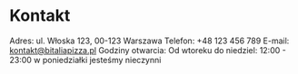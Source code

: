 # Kontakt

Adres: ul. Włoska 123, 00-123 Warszawa
Telefon: +48 123 456 789
E-mail: kontakt@bitaliapizza.pl
Godziny otwarcia: 
Od wtoreku do niedziel: 12:00 - 23:00
w poniedziałki jesteśmy nieczynni
